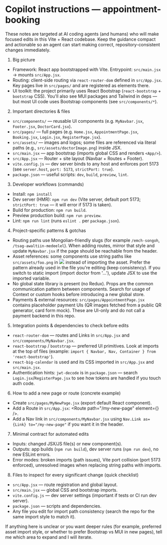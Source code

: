 # Copilot instructions — appointment-booking

These notes are targeted at AI coding agents (and humans) who will make focused edits in this Vite + React codebase. Keep the guidance compact and actionable so an agent can start making correct, repository-consistent changes immediately.

1) Big picture
- Framework: React app bootstrapped with Vite. Entrypoint: `src/main.jsx` -> mounts `src/App.jsx`.
- Routing: client-side routing via `react-router-dom` defined in `src/App.jsx`. Key pages live in `src/pages/` and are registered as <Route> elements there.
- UI toolkit: the project primarily uses React Bootstrap (`react-bootstrap` + `bootstrap` CSS). You'll also see MUI packages and Tailwind in deps — but most UI code uses Bootstrap components (see `src/components/*`).

2) Important directories & files
- `src/components/` — reusable UI components (e.g. `MyNavbar.jsx`, `Footer.jsx`, `DoctorCard.jsx`).
- `src/pages/` — full pages (e.g. `Home.jsx`, `AppointmentPage.jsx`, `Booking.jsx`, `Login.jsx`, `RegisterPage.jsx`).
- `src/assets/` — images and logos; some files are referenced via literal paths (e.g., `src/assets/doctorImage.png`) inside JSX.
- `src/main.jsx` — app bootstrap (imports global CSS and renders `<App/>`).
- `src/App.jsx` — Router + site layout (Navbar + Routes + Footer).
- `vite.config.js` — dev server binds to any host and enforces port 5173 (see `server.host`, `port: 5173`, `strictPort: true`).
- `package.json` — useful scripts: `dev`, `build`, `preview`, `lint`.

3) Developer workflows (commands)
- Install: `npm install`
- Dev server (HMR): `npm run dev` (Vite server, default port 5173; `strictPort: true` — it will error if 5173 is taken).
- Build for production: `npm run build`.
- Preview production build: `npm run preview`.
- Lint: `npm run lint` (runs `eslint .` per `package.json`).

4) Project-specific patterns & gotchas
- Routing paths use Mongolian-friendly slugs (for example `/emch-songoh`, `/tsag-awaltiin-medeelel`). When adding routes, mirror that style and update `MyNavbar.jsx` if the page should be reachable from the header.
- Asset references: some components use string paths like `src/assets/foo.png` in <Image src=.../> instead of importing the asset. Prefer the pattern already used in the file you're editing (keep consistency). If you switch to static import (import doctor from '...'), update JSX to use the imported variable.
- No global state library is present (no Redux). Props are the common communication pattern between components. Search for usage of Context or custom hooks before introducing a new global store.
- Payments & external resources: `src/pages/AppointmentPage.jsx` contains placeholder payment UIs (QR images fetched from a public QR generator, card form mock). These are UI-only and do not call a payment backend in this repo.

5) Integration points & dependencies to check before edits
- `react-router-dom` — routes and Links in `src/App.jsx` and `src/components/MyNavbar.jsx`.
- `react-bootstrap` / `bootstrap` — preferred UI primitives. Look at imports at the top of files (example: `import { Navbar, Nav, Container } from 'react-bootstrap'`).
- `react-big-calendar` is used and its CSS imported in `src/App.jsx` and `src/main.jsx`.
- Authentication hints: `jwt-decode` is in `package.json` — search `Login.jsx`/`RegisterPage.jsx` to see how tokens are handled if you touch auth code.

6) How to add a new page or route (concrete example)
- Create `src/pages/MyNewPage.jsx` (export default React component).
- Add a Route in `src/App.jsx`: <Route path="/my-new-page" element={<MyNewPage/>} />.
- Add a Nav link in `src/components/MyNavbar.jsx` using `Nav.Link as={Link} to="/my-new-page"` if you want it in the header.

7) Minimal contract for automated edits
- Inputs: changed JSX/JS file(s) or new component(s).
- Outputs: app builds (`npm run build`), dev server runs (`npm run dev`), no new ESLint errors.
- Error modes: broken imports (path issues), Vite port collision (port 5173 enforced), unresolved images when replacing string paths with imports.

8) Files to inspect for every significant change (quick checklist)
- `src/App.jsx` — route registration and global layout.
- `src/main.jsx` — global CSS and bootstrap imports.
- `vite.config.js` — dev server settings (important if tests or CI run dev server).
- `package.json` — scripts and dependencies.
- Any file you edit for import path consistency (search the repo for the same import style to match it).

If anything here is unclear or you want deeper rules (for example, preferred asset import style, or whether to prefer Bootstrap vs MUI in new pages), tell me which area to expand and I will iterate.